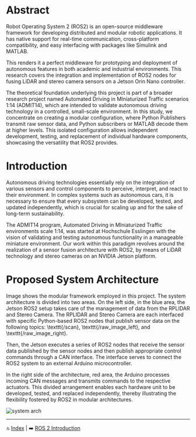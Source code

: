 # Abstract
Robot Operating System 2 (ROS2) is an open-source middleware framework for developing distributed and modular robotic applications. It has native support for real-time communication, cross-platform compatibility, and easy interfacing with packages like Simulink and MATLAB.

This renders it a perfect middleware for prototyping and deployment of autonomous features in both academic and industrial environments. This research covers the integration and implementation of ROS2 nodes for fusing LiDAR and stereo camera sensors on a Jetson Orin Nano controller. 

The theoretical foundation underlying this project is part of a broader research project named Automated Driving in MIniaturized Traffic scenarios 1:14 (ADMIT14), which are intended to validate autonomous driving technology in a controlled, small-scale environment. In this study, we concentrate on creating a modular configuration, where Python Publishers transmit raw sensor data, and Python subscribers or MATLAB decode them at higher levels. This isolated configuration allows independent development, testing, and replacement of individual hardware components, showcasing the versatility that ROS2 provides.

# Introduction

Autonomous driving technologies essentially rely on the integration of various sensors and control components to perceive, interpret, and react to their environment. In complex systems such as autonomous cars, it is necessary to ensure that every subsystem can be developed, tested, and updated independently, which is crucial for scaling up and for the sake of long-term sustainability.

The ADMIT14 program, Automated Driving in MIniaturized Traffic environments scale 1:14, was started at Hochschule Esslingen with the vision of validating and testing autonomous functionality in a manageable miniature environment. Our work within this paradigm revolves around the realization of a sensor fusion architecture with ROS2, by means of LiDAR technology and stereo cameras on an NVIDIA Jetson platform.

# Proposed System Architecture

Image shows the modular framework employed in this project. The system architecture is divided into two areas. On the left side, in the blue area, the Jetson ROS2 setup takes care of the management of data from the RPLIDAR and Stereo Camera. The RPLIDAR and Stereo Camera are each interfaced with specific Python-based ROS2 nodes that publish sensor data on the following topics: \texttt{/scan}, \texttt{/raw\_image\_left}, and \texttt{/raw\_image\_right}. 

Then, the Jetson executes a series of ROS2 nodes that receive the sensor data published by the sensor nodes and then publish appropriate control commands through a CAN interface. The interface serves to connect the ROS2 system to an external Arduino microcontroller. 

In the right side of the architecture, red area, the Arduino processes incoming CAN messages and transmits commands to the respective actuators. This divided arrangement enables each hardware unit to be developed, tested, and replaced independently, thereby illustrating the flexibility fostered by ROS2 in modular architectures.

![system arch](https://github.com/user-attachments/assets/f654b3a4-083b-4bbb-9059-a9da8de3f44a)

---

🔝 [Index](README.md) | ➡️ [ROS 2 Introduction](02_ros_intro.md)
